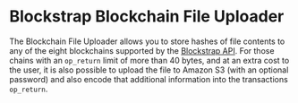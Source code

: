Blockstrap Blockchain File Uploader
===================================

The Blockchain File Uploader allows you to store hashes of file contents to any of the eight blockchains supported by the [Blockstrap API](http://docs.blockstrap.com/en/api/). For those chains with an `op_return` limit of more than 40 bytes, and at an extra cost to the user, it is also possible to upload the file to Amazon S3 (with an optional password) and also encode that additional information into the transactions `op_return`.
